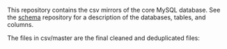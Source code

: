 This repository contains the csv mirrors of the core MySQL database. See the [schema](https://github.com/boostingecosystems/schema) repository for a description of the databases, tables, and columns.

The files in csv/master are the final cleaned and deduplicated files: 
